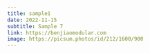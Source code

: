 ```yaml
---
title: sample1
date: 2022-11-15
subtitle: Sample 7
link: https://benjiaomodular.com
image: https://picsum.photos/id/212/1600/900
---
```

